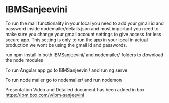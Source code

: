 # IBMSanjeevini
To run the mail functionality in your local you need to add your gmail id and password inside nodemailer/details.json and most important you need to make sure you change your gmail account settings to give access for less secure app. This setting is only to run the app in your local in actual production we wont be using the gmail id and passwords.

run npm install in both IBMSanjeevini/ and nodemailer/ folders to download the node modules

To run Angular app go to 
IBMSanjeevini/
and run ng serve

To run node mailer go to
nodemailer/
and run nodemon

Presentation Video and Detailed document has been added in box
https://ibm.box.com/v/ibm-sanjeevini
